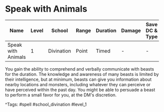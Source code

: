 # Speak with Animals

| Name | Level | School | Range | Duration | Damage | Save DC & Type |
|------|-------|--------|-------|----------|--------|----------------|
| Speak with Animals | 1 | Divination | Point | Timed | - | - |

You gain the ability to comprehend and verbally communicate with beasts for the duration. The knowledge and awareness of many beasts is limited by their intelligence, but at minimum, beasts can give you information about nearby locations and monsters, including whatever they can perceive or have perceived within the past day. You might be able to persuade a beast to perform a small favor for you, at the DM's discretion.

^Tags: #spell #school_divination #level_1